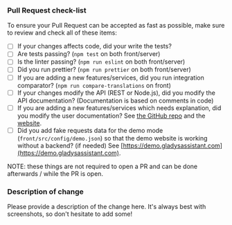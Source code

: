 ### Pull Request check-list

To ensure your Pull Request can be accepted as fast as possible, make sure to review and check all of these items:

- [ ] If your changes affects code, did your write the tests?
- [ ] Are tests passing? (`npm test` on both front/server)
- [ ] Is the linter passing? (`npm run eslint` on both front/server)
- [ ] Did you run prettier? (`npm run prettier` on both front/server)
- [ ] If you are adding a new features/services, did you run integration comparator? (`npm run compare-translations` on front)
- [ ] If your changes modify the API (REST or Node.js), did you modify the API documentation? (Documentation is based on comments in code)
- [ ] If you are adding a new features/services which needs explanation, did you modify the user documentation? See [the GitHub repo](https://github.com/GladysAssistant/v4-website) and the [website](https://gladysassistant.com).
- [ ] Did you add fake requests data for the demo mode (`front/src/config/demo.json`) so that the demo website is working without a backend? (if needed) See [https://demo.gladysassistant.com](https://demo.gladysassistant.com).

NOTE: these things are not required to open a PR and can be done afterwards / while the PR is open.

### Description of change

Please provide a description of the change here. It's always best with screenshots, so don't hesitate to add some!

